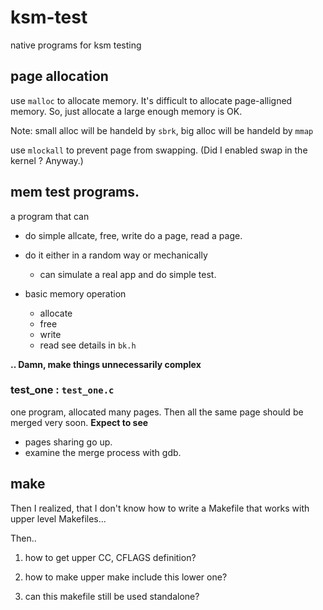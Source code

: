 # ksm-test
native programs for ksm testing

## page allocation

use `malloc` to allocate memory. It's difficult to allocate page-alligned memory.
So, just allocate a large enough memory is OK.

Note: small alloc will be handeld by `sbrk`, big alloc will be handeld by `mmap`

use `mlockall` to prevent page from swapping. (Did I enabled swap in the kernel ? Anyway.)


## mem test programs.

a program that can
* do simple allcate, free, write do a page, read a page.
* do it either in a random way or mechanically
  * can simulate a real app and do simple test.

* basic memory operation
  * allocate
  * free
  * write
  * read
see details in `bk.h`

**.. Damn, make things unnecessarily complex**

### test_one : `test_one.c`
one program, allocated many pages.
Then all the same page should be merged very soon.
**Expect to see**
* pages sharing go up.
* examine the merge process with gdb.


## make

Then I realized, that I don't know how to write a Makefile that works with
upper level Makefiles...

Then..
1. how to get upper CC, CFLAGS definition?

2. how to make upper make include this lower one?

3. can this makefile still be used standalone?

